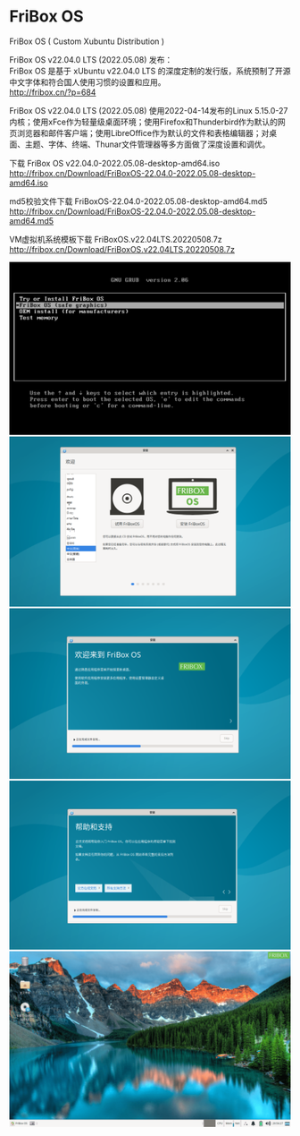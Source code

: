 # FriBox OS
FriBox OS ( Custom Xubuntu Distribution )

FriBox OS v22.04.0 LTS (2022.05.08) 发布：<br>
FriBox OS 是基于 xUbuntu v22.04.0 LTS 的深度定制的发行版，系统预制了开源中文字体和符合国人使用习惯的设置和应用。<br>
http://fribox.cn/?p=684

FriBox OS v22.04.0 LTS (2022.05.08) 使用2022-04-14发布的Linux 5.15.0-27内核；使用xFce作为轻量级桌面环境；使用Firefox和Thunderbird作为默认的网页浏览器和邮件客户端；使用LibreOffice作为默认的文件和表格编辑器；对桌面、主题、字体、终端、Thunar文件管理器等多方面做了深度设置和调优。

下载 FriBox OS v22.04.0-2022.05.08-desktop-amd64.iso<br>
http://fribox.cn/Download/FriBoxOS-22.04.0-2022.05.08-desktop-amd64.iso

md5校验文件下载 FriBoxOS-22.04.0-2022.05.08-desktop-amd64.md5<br>
http://fribox.cn/Download/FriBoxOS-22.04.0-2022.05.08-desktop-amd64.md5

VM虚拟机系统模板下载 FriBoxOS.v22.04LTS.20220508.7z<br>
http://fribox.cn/Download/FriBoxOS.v22.04LTS.20220508.7z

![Image text](FriBoxOS.Boot.png)
![Image text](FriBoxOS.Install1.png)
![Image text](FriBoxOS.Install2.png)
![Image text](FriBoxOS.Install3.png)
![Image text](FriBoxOS.Desktop.png)
